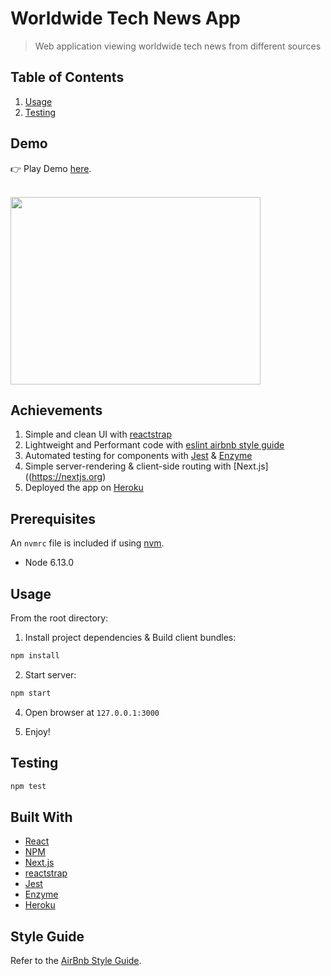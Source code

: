 # Worldwide Tech News App
> Web application viewing worldwide tech news from different sources

## Table of Contents

1. [Usage](#usage)
2. [Testing](#testing)

## Demo

👉 Play Demo <a href="https://mo-news-app.herokuapp.com/">here</a>.

<br>

<img width="400" height="300" src="https://i.imgur.com/F7OxiPZ.png">

## Achievements

1. Simple and clean UI with [reactstrap](https://reactstrap.github.io)
2. Lightweight and Performant code with [eslint airbnb style guide](https://www.npmjs.com/package/eslint-config-airbnb)
3. Automated testing for components with [Jest](https://jestjs.io) & [Enzyme](https://airbnb.io/enzyme)
4. Simple server-rendering & client-side routing with [Next.js]((https://nextjs.org)
5. Deployed the app on [Heroku](https://www.heroku.com)

## Prerequisites

An `nvmrc` file is included if using [nvm](https://github.com/creationix/nvm).

- Node 6.13.0

## Usage

From the root directory:

1. Install project dependencies & Build client bundles:

```sh
npm install
```

2. Start server:

```sh
npm start
```

4. Open browser at `127.0.0.1:3000` 

5. Enjoy!

## Testing

```sh
npm test
```

## Built With

* [React](https://reactjs.org) 
* [NPM](https://www.npmjs.com)
* [Next.js](https://nextjs.org)
* [reactstrap](https://reactstrap.github.io)
* [Jest](https://jestjs.io)
* [Enzyme](https://airbnb.io/enzyme)
* [Heroku](https://www.heroku.com)

## Style Guide

Refer to the [AirBnb Style Guide](https://github.com/airbnb/javascript).
